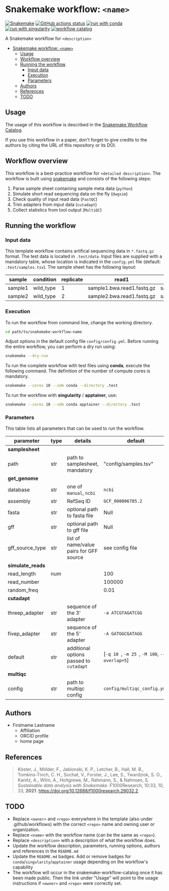 # Snakemake workflow: `<name>`

[![Snakemake](https://img.shields.io/badge/snakemake-≥8.0.0-brightgreen.svg)](https://snakemake.github.io)
[![GitHub actions status](https://github.com/MPUSP/snakemake-workflow-template/actions/workflows/main.yml/badge.svg?branch=main)](https://github.com/MPUSP/snakemake-workflow-template/actions/workflows/main.yml)
[![run with conda](http://img.shields.io/badge/run%20with-conda-3EB049?labelColor=000000&logo=anaconda)](https://docs.conda.io/en/latest/)
[![run with singularity](https://img.shields.io/badge/run%20with-singularity-1D355C.svg?labelColor=000000)](https://sylabs.io/docs/)
[![workflow catalog](https://img.shields.io/badge/Snakemake%20workflow%20catalog-darkgreen)](https://snakemake.github.io/snakemake-workflow-catalog)

A Snakemake workflow for `<description>`

- [Snakemake workflow: `<name>`](#snakemake-workflow-name)
  - [Usage](#usage)
  - [Workflow overview](#workflow-overview)
  - [Running the workflow](#running-the-workflow)
    - [Input data](#input-data)
    - [Execution](#execution)
    - [Parameters](#parameters)
  - [Authors](#authors)
  - [References](#references)
  - [TODO](#todo)

## Usage

The usage of this workflow is described in the [Snakemake Workflow Catalog](https://snakemake.github.io/snakemake-workflow-catalog/?usage=<owner>%2F<repo>).

If you use this workflow in a paper, don't forget to give credits to the authors by citing the URL of this repository or its DOI.

## Workflow overview

This workflow is a best-practice workflow for `<detailed description>`.
The workflow is built using [snakemake](https://snakemake.readthedocs.io/en/stable/) and consists of the following steps:

1. Parse sample sheet containing sample meta data (`python`)
2. Simulate short read sequencing data on the fly (`dwgsim`)
3. Check quality of input read data (`FastQC`)
4. Trim adapters from input data (`cutadapt`)
5. Collect statistics from tool output (`MultiQC`)

## Running the workflow

### Input data

This template workflow contains artifical sequencing data in `*.fastq.gz` format.
The test data is located in `.test/data`. Input files are supplied with a mandatory table, whose location is indicated in the `config.yml` file (default: `.test/samples.tsv`). The sample sheet has the following layout:

| sample  | condition | replicate | read1                      | read2                      |
| ------- | --------- | --------- | -------------------------- | -------------------------- |
| sample1 | wild_type | 1         | sample1.bwa.read1.fastq.gz | sample1.bwa.read2.fastq.gz |
| sample2 | wild_type | 2         | sample2.bwa.read1.fastq.gz | sample2.bwa.read2.fastq.gz |


### Execution

To run the workflow from command line, change the working directory.

```bash
cd path/to/snakemake-workflow-name
```

Adjust options in the default config file `config/config.yml`.
Before running the entire workflow, you can perform a dry run using:

```bash
snakemake --dry-run
```

To run the complete workflow with test files using **conda**, execute the following command. The definition of the number of compute cores is mandatory.

```bash
snakemake --cores 10 --sdm conda --directory .test
```

To run the workflow with **singularity** / **apptainer**, use:

```bash
snakemake --cores 10 --sdm conda apptainer --directory .test
```

### Parameters

This table lists all parameters that can be used to run the workflow.

| parameter          | type | details                                 | default                                       |
| ------------------ | ---- | --------------------------------------- | --------------------------------------------- |
| **samplesheet**    |      |                                         |                                               |
| path               | str  | path to samplesheet, mandatory          | "config/samples.tsv"                          |
| **get_genome**     |      |                                         |                                               |
| database           | str  | one of `manual`, `ncbi`                 | `ncbi`                                        |
| assembly           | str  | RefSeq ID                               | `GCF_000006785.2`                             |
| fasta              | str  | optional path to fasta file             | Null                                          |
| gff                | str  | optional path to gff file               | Null                                          |
| gff_source_type    | str  | list of name/value pairs for GFF source | see config file                               |
| **simulate_reads** |      |                                         |                                               |
| read_length        | num  |                                         | 100                                           |
| read_number        |      |                                         | 100000                                        |
| random_freq        |      |                                         | 0.01                                          |
| **cutadapt**       |      |                                         |                                               |
| threep_adapter     | str  | sequence of the 3' adapter              | `-a ATCGTAGATCGG`                             |
| fivep_adapter      | str  | sequence of the 5' adapter              | `-A GATGGCGATAGG`                             |
| default            | str  | additional options passed to `cutadapt` | [`-q 10 `, `-m 25 `, `-M 100`, `--overlap=5`] |
| **multiqc**        |      |                                         |                                               |
| config             | str  | path to multiqc config                  | `config/multiqc_config.yml`                   |

## Authors

- Firstname Lastname
  - Affiliation
  - ORCID profile
  - home page

## References

> Köster, J., Mölder, F., Jablonski, K. P., Letcher, B., Hall, M. B., Tomkins-Tinch, C. H., Sochat, V., Forster, J., Lee, S., Twardziok, S. O., Kanitz, A., Wilm, A., Holtgrewe, M., Rahmann, S., & Nahnsen, S. *Sustainable data analysis with Snakemake*. F1000Research, 10:33, 10, 33, **2021**. https://doi.org/10.12688/f1000research.29032.2.

## TODO

* Replace `<owner>` and `<repo>` everywhere in the template (also under .github/workflows) with the correct `<repo>` name and owning user or organization.
* Replace `<name>` with the workflow name (can be the same as `<repo>`).
* Replace `<description>` with a description of what the workflow does.
* Update the workflow description, parameters, running options, authors and references in the `README.md`
* Update the `README.md` badges. Add or remove badges for `conda`/`singularity`/`apptainer` usage depending on the workflow's capability
* The workflow will occur in the snakemake-workflow-catalog once it has been made public. Then the link under "Usage" will point to the usage instructions if `<owner>` and `<repo>` were correctly set.